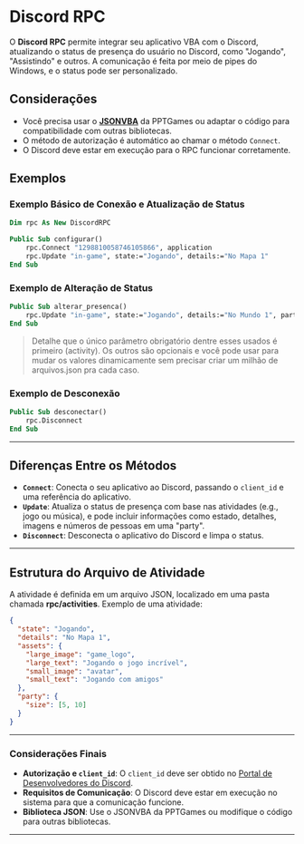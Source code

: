 # Discord RPC

O **Discord RPC** permite integrar seu aplicativo VBA com o Discord, atualizando o status de presença do usuário no Discord, como "Jogando", "Assistindo" e outros. A comunicação é feita por meio de pipes do Windows, e o status pode ser personalizado.

## Considerações

- Você precisa usar o [**JSONVBA**](https://pptgamespt.wixsite.com/pptg-coding/json) da PPTGames ou adaptar o código para compatibilidade com outras bibliotecas.
- O método de autorização é automático ao chamar o método `Connect`.
- O Discord deve estar em execução para o RPC funcionar corretamente.

## Exemplos

### Exemplo Básico de Conexão e Atualização de Status

```vb
Dim rpc As New DiscordRPC

Public Sub configurar()
    rpc.Connect "1298810058746105866", application
    rpc.Update "in-game", state:="Jogando", details:="No Mapa 1"
End Sub
```

### Exemplo de Alteração de Status

```vb
Public Sub alterar_presenca()
    rpc.Update "in-game", state:="Jogando", details:="No Mundo 1", party_size:=5
End Sub
```

> Detalhe que o único parâmetro obrigatório dentre esses usados é primeiro (activity). Os outros são opcionais e você pode usar para mudar os valores dinamicamente sem precisar criar um milhão de arquivos.json pra cada caso.

### Exemplo de Desconexão

```vb
Public Sub desconectar()
    rpc.Disconnect
End Sub
```

---

## Diferenças Entre os Métodos

- **`Connect`**: Conecta o seu aplicativo ao Discord, passando o `client_id` e uma referência do aplicativo.
- **`Update`**: Atualiza o status de presença com base nas atividades (e.g., jogo ou música), e pode incluir informações como estado, detalhes, imagens e números de pessoas em uma "party".
- **`Disconnect`**: Desconecta o aplicativo do Discord e limpa o status.

---

## Estrutura do Arquivo de Atividade

A atividade é definida em um arquivo JSON, localizado em uma pasta chamada **rpc/activities**. Exemplo de uma atividade:

```json
{
  "state": "Jogando",
  "details": "No Mapa 1",
  "assets": {
    "large_image": "game_logo",
    "large_text": "Jogando o jogo incrível",
    "small_image": "avatar",
    "small_text": "Jogando com amigos"
  },
  "party": {
    "size": [5, 10]
  }
}
```

---

### Considerações Finais

- **Autorização e `client_id`**: O `client_id` deve ser obtido no [Portal de Desenvolvedores do Discord](https://discord.com/developers/applications).
- **Requisitos de Comunicação**: O Discord deve estar em execução no sistema para que a comunicação funcione.
- **Biblioteca JSON**: Use o JSONVBA da PPTGames ou modifique o código para outras bibliotecas.

---
